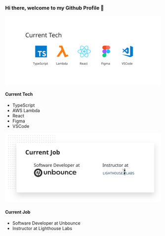 ### Hi there, welcome to my Github Profile 👋
<img src="https://github.com/noahub/noahub/blob/master/current_tech1.svg" width="700px" alt="My Current Tech" />

#### Current Tech
- TypeScript
- AWS Lambda
- React
- Figma
- VSCode

<img src="https://github.com/noahub/noahub/blob/master/current_job.svg" width="700px" alt="My Current Job" />

#### Current Job
- Software Developer at Unbounce
- Instructor at Lighthouse Labs
<!--
**noahub/noahub** is a ✨ _special_ ✨ repository because its `README.md` (this file) appears on your GitHub profile.

Here are some ideas to get you started:

- 🔭 I’m currently working on ...
- 🌱 I’m currently learning ...
- 👯 I’m looking to collaborate on ...
- 🤔 I’m looking for help with ...
- 💬 Ask me about ...
- 📫 How to reach me: ...
- 😄 Pronouns: ...
- ⚡ Fun fact: ...
-->
